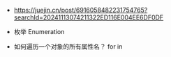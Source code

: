 - https://juejin.cn/post/6916058482231754765?searchId=20241113074211322ED116E004EE6DF0DF

- 枚举  Enumeration 
- 如何遍历一个对象的所有属性名？
  for in